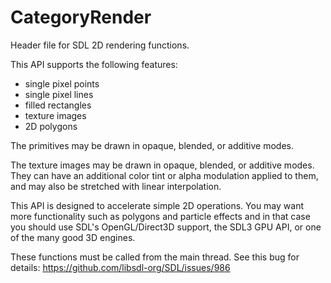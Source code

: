 
# CategoryRender

Header file for SDL 2D rendering functions.

This API supports the following features:

- single pixel points
- single pixel lines
- filled rectangles
- texture images
- 2D polygons

The primitives may be drawn in opaque, blended, or additive modes.

The texture images may be drawn in opaque, blended, or additive modes. They
can have an additional color tint or alpha modulation applied to them, and
may also be stretched with linear interpolation.

This API is designed to accelerate simple 2D operations. You may want more
functionality such as polygons and particle effects and in that case you
should use SDL's OpenGL/Direct3D support, the SDL3 GPU API, or one of the
many good 3D engines.

These functions must be called from the main thread. See this bug for
details: https://github.com/libsdl-org/SDL/issues/986
